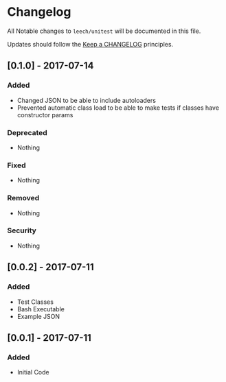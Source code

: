 # Changelog

All Notable changes to `leech/unitest` will be documented in this file.

Updates should follow the [Keep a CHANGELOG](http://keepachangelog.com/) principles.

## [0.1.0] - 2017-07-14

### Added
- Changed JSON to be able to include autoloaders
- Prevented automatic class load to be able to make tests if classes have constructor params

### Deprecated
- Nothing

### Fixed
- Nothing

### Removed
- Nothing

### Security
- Nothing

## [0.0.2] - 2017-07-11

### Added
- Test Classes
- Bash Executable
- Example JSON

## [0.0.1] - 2017-07-11

### Added
- Initial Code
